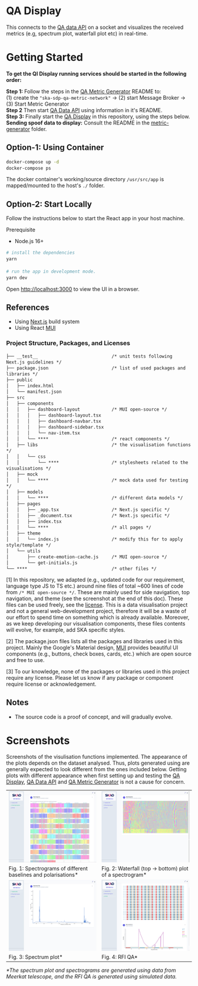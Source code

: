 # QA Display

This connects to the [QA data API](https://gitlab.com/ska-telescope/ska-sdp-qa-data-api) on a socket and visualizes the received metrics (e.g, spectrum plot, waterfall plot etc) in real-time.

# Getting Started

**To get the QI Display running services should be started in the following order:**

**Step 1:** Follow the steps in the [QA Metric Generator](https://gitlab.com/ska-telescope/ska-sdp-qa-metric-generator) README to:
\
(1) create the `"ska-sdp-qa-metric-network"` -> (2) start Message Broker -> (3) Start Metric Generator\
**Step 2** Then start [QA Data API](https://gitlab.com/ska-telescope/ska-sdp-qa-data-api) using information in it's README.\
**Step 3:** Finally start the [QA Display](https://gitlab.com/ska-telescope/sdp/ska-sdp-qa-display) in this repository, using the steps below.\
**Sending spoof data to display:** Consult the README in the [metric-generator](https://gitlab.com/ska-telescope/ska-sdp-qa-metric-generator/-/tree/main/metric-generator) folder.

## Option-1: Using Container

```bash
docker-compose up -d
docker-compose ps
```

The docker container's working/source directory `/usr/src/app` is mapped/mounted to the host's `./` folder.

## Option-2: Start Locally

Follow the instructions below to start the React app in your host machine.

Prerequisite

- Node.js 16+

```bash
# install the dependencies
yarn

# run the app in development mode.
yarn dev
```

Open [http://localhost:3000](http://localhost:3000) to view the UI in a browser.

## References

- Using [Next.js](https://nextjs.org) build system
- Using React [MUI](https://mui.com)

### Project Structure, Packages, and Licenses

```
├── __test__                            /* unit tests following Next.js guidelines */
├── package.json                        /* list of used packages and libraries */
├── public
│   ├── index.html
│   └── manifest.json
├── src
│   ├── components
│   │   ├── dashboard-layout            /* MUI open-source */
│   │   │   ├── dashboard-layout.tsx
│   │   │   ├── dashboard-navbar.tsx
│   │   │   ├── dashboard-sidebar.tsx
│   │   │   └── nav-item.tsx
│   │   └── ****                        /* react components */
│   ├── libs                            /* the visualisation functions */
│   │   └── css
│   │       └── ****                    /* stylesheets related to the visualisations */
│   ├── mock
│   │   └── ****                        /* mock data used for testing */
│   ├── models
│   │   └── ****                        /* different data models */
│   ├── pages
│   │   ├── _app.tsx                    /* Next.js specific */
│   │   ├── _document.tsx               /* Next.js specific */
│   │   ├── index.tsx
│   │   └── ****                        /* all pages */
│   ├── theme
│   │   └── index.js                    /* modify this for to apply style/template */
│   └── utils
│       ├── create-emotion-cache.js     /* MUI open-source */
│       └── get-initials.js
└── ****                                /* other files */

```

[1] In this repository, we adapted (e.g., updated code for our requirement, language type JS to TS etc.) around nine files of total ~600 lines of code from `/* MUI open-source */`. These are mainly used for side navigation, top navigation, and theme (see the screenshot at the end of this doc). These files can be used freely, see the [license](https://github.com/devias-io/material-kit-react/blob/main/LICENSE.md). This is a data visualisation project and not a general web-development project, therefore it will be a waste of our effort to spend time on something which is already available. Moreover, as we keep developing our visualisation components, these files contents will evolve, for example, add SKA specific styles.

[2] The package.json files lists all the packages and libraries used in this project. Mainly the Google's Material design, [MUI](https://mui.com/) provides beautiful UI components (e.g., buttons, check boxes, cards, etc.) which are open source and free to use.

[3] To our knowledge, none of the packages or libraries used in this project require any license. Please let us know if any package or component require license or acknowledgement.

## Notes

- The source code is a proof of concept, and will gradually evolve.

# Screenshots

Screenshots of the visulisation functions implemented.
The appearance of the plots depends on the dataset analysed. Thus, plots generated using are generally expected to look different from the ones included below. Getting plots with different appearance when first setting up and testing the [QA Display](https://gitlab.com/ska-telescope/sdp/ska-sdp-qa-display), [QA Data API](https://gitlab.com/ska-telescope/ska-sdp-qa-data-api) and [QA Metric Generator](https://gitlab.com/ska-telescope/ska-sdp-qa-metric-generator) is not a cause for concern.

|                                                                 |                                                           |
| --------------------------------------------------------------- | --------------------------------------------------------- |
| ![](./public/static/images/screenshot-spectrograms.png)         | ![](./public/static/images/screenshot-spectrogram.png)    |
| Fig. 1: Spectrograms of different baselines and polarisations\* | Fig. 2: Waterfall (top -> bottom) plot of a spectrogram\* |
| ![](./public/static/images/screenshot-spectrum.png)             | ![](./public/static/images/screenshot-rfi.png)            |
| Fig. 3: Spectrum plot\*                                         | Fig. 4: RFI QA\*                                          |

_\*The spectrum plot and spectrograms are generated using data from Meerkat telescope, and the RFI QA is generated using simulated data._

